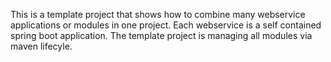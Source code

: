 This is a template project that shows how to combine many webservice applications or modules in one project.
Each webservice is a self contained spring boot application.
The template project is managing all modules via maven lifecyle.
